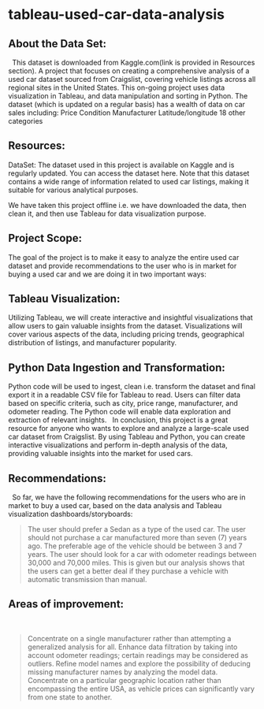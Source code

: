# tableau-used-car-data-analysis

## About the Data Set:
 
This dataset is downloaded from Kaggle.com(link is provided in Resources section). A project that focuses on creating a comprehensive analysis of a used car dataset sourced from Craigslist, covering vehicle listings across all regional sites in the United States. This on-going project uses data visualization in Tableau, and data manipulation and sorting in Python. The dataset (which is updated on a regular basis) has a wealth of data on car sales including: Price Condition Manufacturer Latitude/longitude 18 other categories
 
## Resources:
DataSet: The dataset used in this project is available on Kaggle and is regularly updated. You can access the dataset here. Note that this dataset contains a wide range of information related to used car listings, making it suitable for various analytical purposes.

We have taken this project offline i.e. we have downloaded the data, then clean it, and then use Tableau for data visualization purpose.
 
## Project Scope:
The goal of the project is to make it easy to analyze the entire used car dataset and provide recommendations to the user who is in market for buying a used car and we are doing it in two important ways:
 
## Tableau Visualization: 
Utilizing Tableau, we will create interactive and insightful visualizations that allow users to gain valuable insights from the dataset. Visualizations will cover various aspects of the data, including pricing trends, geographical distribution of listings, and manufacturer popularity.
 
## Python Data Ingestion and Transformation: 
Python code will be used to ingest, clean i.e. transform the dataset and final export it in a readable CSV file for Tableau to read. Users can filter data based on specific criteria, such as city, price range, manufacturer, and odometer reading. The Python code will enable data exploration and extraction of relevant insights.
 
In conclusion, this project is a great resource for anyone who wants to explore and analyze a large-scale used car dataset from Craigslist. By using Tableau and Python, you can create interactive visualizations and perform in-depth analysis of the data, providing valuable insights into the market for used cars.
 
## Recommendations:
 
So far, we have the following recommendations for the users who are in market to buy a used car, based on the data analysis and Tableau visualization dashboards/storyboards:
> The user should prefer a Sedan as a type of the used car.
> The user should not purchase a car manufactured more than seven (7) years ago. The preferable age of the vehicle should be between 3 and 7 years.
> The user should look for a car with odometer readings between 30,000 and 70,000 miles.
> This is given but our analysis shows that the users can get a better deal if they purchase a vehicle with automatic transmission than manual.
 
## Areas of improvement:
 
> Concentrate on a single manufacturer rather than attempting a generalized analysis for all.
> Enhance data filtration by taking into account odometer readings; certain readings may be considered as outliers.
> Refine model names and explore the possibility of deducing missing manufacturer names by analyzing the model data.
> Concentrate on a particular geographic location rather than encompassing the entire USA, as vehicle prices can significantly vary from one state 
    to another.
